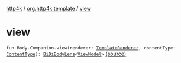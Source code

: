 [http4k](../index.md) / [org.http4k.template](index.md) / [view](./view.md)

# view

`fun Body.Companion.view(renderer: `[`TemplateRenderer`](-template-renderer.md)`, contentType: `[`ContentType`](../org.http4k.core/-content-type/index.md)`): `[`BiDiBodyLens`](../org.http4k.lens/-bi-di-body-lens/index.md)`<`[`ViewModel`](-view-model/index.md)`>` [(source)](https://github.com/http4k/http4k/blob/master/http4k-core/src/main/kotlin/org/http4k/template/ViewModel.kt#L16)